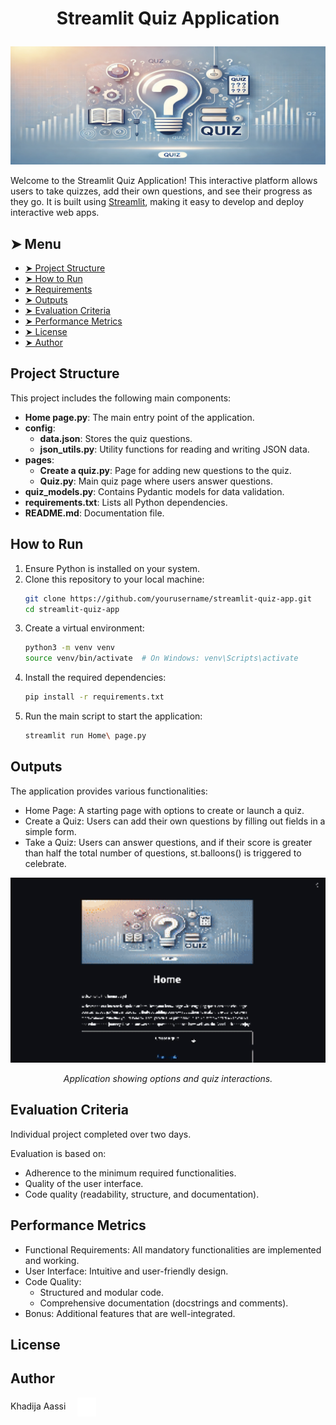 # <p align="center">Streamlit Quiz Application</p>
<p align="center">
    <img src="images/quiz_banner.png" alt="Quiz Application Banner">
</p>

Welcome to the Streamlit Quiz Application! This interactive platform allows users to take quizzes, add their own questions, and see their progress as they go. It is built using [Streamlit](https://streamlit.io/), making it easy to develop and deploy interactive web apps.

## ➤ Menu

* [➤ Project Structure](#-project-structure)
* [➤ How to Run](#-how-to-run)
* [➤ Requirements](#-requirements)
* [➤ Outputs](#-outputs)
* [➤ Evaluation Criteria](#-evaluation-criteria)
* [➤ Performance Metrics](#-performance-metrics)
* [➤ License](#-license)
* [➤ Author](#-author)

## Project Structure

This project includes the following main components:

- **Home page.py**: The main entry point of the application.
- **config**:
    - **data.json**: Stores the quiz questions.
    - **json_utils.py**: Utility functions for reading and writing JSON data.
- **pages**:
    - **Create a quiz.py**: Page for adding new questions to the quiz.
    - **Quiz.py**: Main quiz page where users answer questions.
- **quiz_models.py**: Contains Pydantic models for data validation.
- **requirements.txt**: Lists all Python dependencies.
- **README.md**: Documentation file.

## How to Run

1. Ensure Python is installed on your system.
2. Clone this repository to your local machine:
   ```bash
   git clone https://github.com/yourusername/streamlit-quiz-app.git
   cd streamlit-quiz-app
   ```
3. Create a virtual environment:
    ```bash
    python3 -m venv venv
    source venv/bin/activate  # On Windows: venv\Scripts\activate
    ```
4. Install the required dependencies:
    ```bash
    pip install -r requirements.txt
    ```
5. Run the main script to start the application:
    ```bash
    streamlit run Home\ page.py

## Outputs


The application provides various functionalities:

- Home Page: A starting page with options to create or launch a quiz.
- Create a Quiz: Users can add their own questions by filling out fields in a simple form.
- Take a Quiz: Users can answer questions, and if their score is greater than half the total number of questions, st.balloons() is triggered to celebrate.

<p align="center"> <img src="images/demo.gif" alt="Quiz Demo" width="600"/> </p> <p align="center"><i>Application showing options and quiz interactions.</i></p>

## Evaluation Criteria

Individual project completed over two days.

Evaluation is based on:

- Adherence to the minimum required functionalities.
- Quality of the user interface.
- Code quality (readability, structure, and documentation).

## Performance Metrics

- Functional Requirements: All mandatory functionalities are implemented and working.
- User Interface: Intuitive and user-friendly design.
- Code Quality:
    - Structured and modular code.
    - Comprehensive documentation (docstrings and comments).
- Bonus: Additional features that are well-integrated.

## License

## Author

Khadija Aassi <a href="https://github.com/Khadaassi" target="_blank"> <img loading="lazy" src="images/github-mark.png" width="30" height="30" style="vertical-align: middle; margin-left: 15px;" alt="GitHub Logo"> </a>
